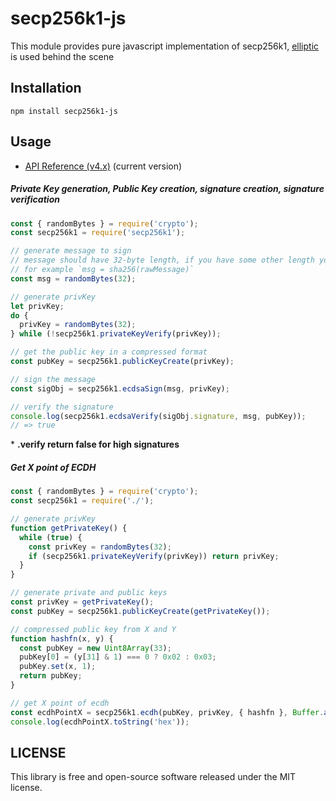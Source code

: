 # secp256k1-js

This module provides pure javascript implementation of secp256k1, [elliptic](https://github.com/indutny/elliptic) is used behind the scene

## Installation

`npm install secp256k1-js`

## Usage

- [API Reference (v4.x)](API.md) (current version)

##### Private Key generation, Public Key creation, signature creation, signature verification

```js
const { randomBytes } = require('crypto');
const secp256k1 = require('secp256k1');

// generate message to sign
// message should have 32-byte length, if you have some other length you can hash message
// for example `msg = sha256(rawMessage)`
const msg = randomBytes(32);

// generate privKey
let privKey;
do {
  privKey = randomBytes(32);
} while (!secp256k1.privateKeyVerify(privKey));

// get the public key in a compressed format
const pubKey = secp256k1.publicKeyCreate(privKey);

// sign the message
const sigObj = secp256k1.ecdsaSign(msg, privKey);

// verify the signature
console.log(secp256k1.ecdsaVerify(sigObj.signature, msg, pubKey));
// => true
```

\* **.verify return false for high signatures**

##### Get X point of ECDH

```js
const { randomBytes } = require('crypto');
const secp256k1 = require('./');

// generate privKey
function getPrivateKey() {
  while (true) {
    const privKey = randomBytes(32);
    if (secp256k1.privateKeyVerify(privKey)) return privKey;
  }
}

// generate private and public keys
const privKey = getPrivateKey();
const pubKey = secp256k1.publicKeyCreate(getPrivateKey());

// compressed public key from X and Y
function hashfn(x, y) {
  const pubKey = new Uint8Array(33);
  pubKey[0] = (y[31] & 1) === 0 ? 0x02 : 0x03;
  pubKey.set(x, 1);
  return pubKey;
}

// get X point of ecdh
const ecdhPointX = secp256k1.ecdh(pubKey, privKey, { hashfn }, Buffer.alloc(33));
console.log(ecdhPointX.toString('hex'));
```

## LICENSE

This library is free and open-source software released under the MIT license.
